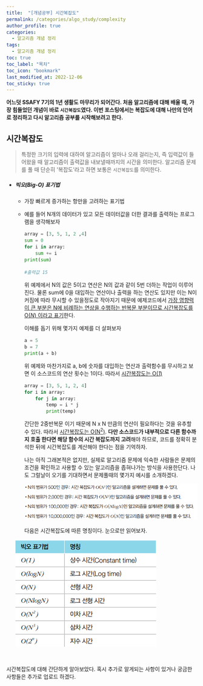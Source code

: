 ```yaml
---
title:  "[개념공부] 시간복잡도"
permalink: /categories/algo_study/complexity
author_profile: true
categories:
  - 알고리즘 개념 정리
tags:
  - 알고리즘 개념 정리
toc: true
toc_label: "목차"
toc_icon: "bookmark"
last_modified_at: 2022-12-06
toc_sticky: true
---
```


**어느덧 SSAFY 7기의 1년 생활도 마무리가 되어간다. 처음 알고리즘에 대해 배울 때, 가장 힘들었던 개념이 바로 `시간복잡도`였다. 이번 포스팅에서는 복잡도에 대해 나만의 언어로 정리하고 다시 알고리즘 공부를 시작해보려고 한다.**



## 시간복잡도

>  특정한 크기의 입력에 대하여 알고리즘이 얼마나 오래 걸리는지, 즉 입력값이 들어왔을 때 알고리즘이 출력값을 내보낼때까지의 시간을 의미한다. 알고리즘 문제를 풀 때 단순히 '복잡도'라고 하면 보통은 `시간복잡도`를 의미한다.

- ##### 빅오(Big-O) 표기법

  - 가장 빠르게 증가하는 항만을 고려하는 표기법

  - 예를 들어 N개의 데이터가 있고 모든 데이터값을 더한 결과를 출력하는 프로그램을 생각해보자 

    ```python
    array = [3, 5, 1, 2 ,4]
    sum = 0
    for i in array:
    	sum += i
    print(sum)
    
    #출력값 15
    ```

    위 예제에서 N의 값은 5이고 연산은 N의 값과 같이 5번 더하는 작업이 이루어진다.  물론 sum에 0을 대입하는 연산이나 출력을 하는 연산도 있지만 이는 N이 커짐에 따라 무시할 수 있을정도로 작아지기 때문에 예제코드에서 <u>가장 영향력이 큰 부분은 N에 비례하는 연상을 수행하는 반복문 부분이므로 시간복잡도를 O(*N*) 이라고 표기</u>한다.

    이해를 돕기 위해 몇가지 예제를 더 살펴보자

    ```python
    a = 5
    b = 7
    print(a + b)
    ```

     위 예제와 마찬가지로 a, b에 숫자를 대입하는 연산과 출력함수를 무시하고 보면 이 소스코드의 연산 횟수는 1이다. 따라서 <u>시간복잡도는 O(*1*)</u>

    ```python
    array = [3, 5, 1, 2, 4]
    for i in array:
    	for j in array:
            temp = i * j
            print(temp)
    ```

     간단한 2중반복문 이기 때문에 N x N 만큼의 연산이 필요하다는 것을 유추할 수 있다. 따라서 <u>시간복잡도는 O(N<sup>2</sup>)</u>. **다만 소스코드가 내부적으로 다른 함수까지 호출 한다면 해당 함수의 시간 복잡도까지 고려**해야 하므로, 코드를 정확히 분석한 뒤에 시간복잡도를 계산해야 한다는 점을 기억하자.

    

     나는 아직 그래본적은 없지만, 실제로 알고리즘 문제에 익숙한 사람들은 문제의 조건을 확인하고 사용할 수 있는 알고리즘을 좁혀나가는 방식을 사용한단다. 나도 그럴날이 오기를 기대하면서 문제풀때의 몇가지 예시를 소개하겠다.

    ![image-20221129134456404](../../assets/images/image-20221129134456404.png)

    

    다음은 시간복잡도에 따른 명칭이다. 눈으로만 읽어보자.

  ![image-20221129133847489](../../assets/images/image-20221129133847489.png)

  ​	

시간복잡도에 대해 간단하게 알아보았다. 혹시 추가로 알게되는 사항이 있거나 궁금한 사항들은 추가로 업로드 하겠다.
